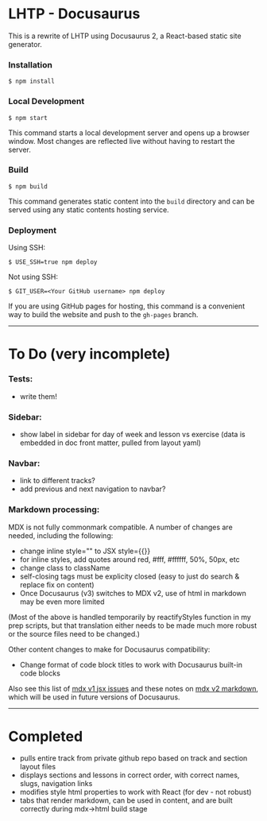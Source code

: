 # LHTP - Docusaurus

This is a rewrite of LHTP using Docusaurus 2, a React-based static site generator.

### Installation

```
$ npm install
```

### Local Development

```
$ npm start
```

This command starts a local development server and opens up a browser window. Most changes are reflected live without having to restart the server.

### Build

```
$ npm build
```

This command generates static content into the `build` directory and can be served using any static contents hosting service.

### Deployment

Using SSH:

```
$ USE_SSH=true npm deploy
```

Not using SSH:

```
$ GIT_USER=<Your GitHub username> npm deploy
```

If you are using GitHub pages for hosting, this command is a convenient way to build the website and push to the `gh-pages` branch.

---

To Do (very incomplete)
=======================

### Tests:

- write them!

### Sidebar:

- show label in sidebar for day of week and lesson vs exercise (data is embedded in doc front matter, pulled from layout yaml)

### Navbar:

- link to different tracks?
- add previous and next navigation to navbar?

### Markdown processing:

MDX is not fully commonmark compatible. A number of changes are needed, including the following:

- change inline style="" to JSX style={{}}
- for inline styles, add quotes around red, #fff, #ffffff, 50%, 50px, etc
- change class to className
- self-closing tags must be explicity closed (easy to just do search & replace fix on content)
- Once Docusaurus (v3) switches to MDX v2, use of html in markdown may be even more limited

(Most of the above is handled temporarily by reactifyStyles function in my prep scripts, but that translation either needs to be made much more robust or the source files need to be changed.)

Other content changes to make for Docusaurus compatibility:

- Change format of code block titles to work with Docusaurus built-in code blocks

Also see this list of [mdx v1 jsx issues](https://docusaurus.io/docs/next/markdown-features/react#markdown-and-jsx-interoperability) and these notes on [mdx v2 markdown](https://github.com/micromark/mdx-state-machine#72-deviations-from-markdown), which will be used in future versions of Docusaurus.

---

Completed
=========

- pulls entire track from private github repo based on track and section layout files
- displays sections and lessons in correct order, with correct names, slugs, navigation links
- modifies style html properties to work with React (for dev - not robust)
- tabs that render markdown, can be used in content, and are built correctly during mdx->html build stage
